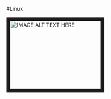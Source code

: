#Linux

<a href="http://www.youtube.com/watch?feature=player_embedded&v=https://youtu.be/6-I9FoO4Brg
" target="_blank"><img src="http://img.youtube.com/vi/YOUTUBE_VIDEO_ID_HERE/0.jpg" 
alt="IMAGE ALT TEXT HERE" width="240" height="180" border="10" /></a>
